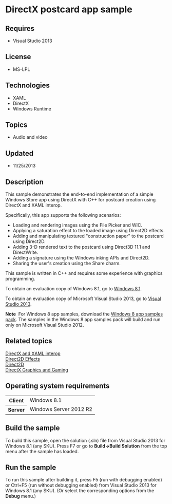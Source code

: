 # DirectX postcard app sample
## Requires
- Visual Studio 2013
## License
- MS-LPL
## Technologies
- XAML
- DirectX
- Windows Runtime
## Topics
- Audio and video
## Updated
- 11/25/2013
## Description

<div id="mainSection">
<p>This sample demonstrates the end-to-end implementation of a simple Windows Store app using DirectX with C&#43;&#43; for postcard creation using DirectX and XAML interop.
</p>
<p>Specifically, this app supports the following scenarios:</p>
<ul>
<li>Loading and rendering images using the File Picker and WIC. </li><li>Applying a saturation effect to the loaded image using Direct2D effects. </li><li>Adding and manipulating textured &quot;construction paper&quot; to the postcard using Direct2D.
</li><li>Adding 3-D rendered text to the postcard using Direct3D 11.1 and DirectWrite.
</li><li>Adding a signature using the Windows inking APIs and Direct2D. </li><li>Sharing the user's creation using the Share charm. </li></ul>
<p></p>
<p>This sample is written in C&#43;&#43; and requires some experience with graphics programming.</p>
<p>To obtain an evaluation copy of Windows&nbsp;8.1, go to <a href="http://go.microsoft.com/fwlink/p/?linkid=301696">
Windows&nbsp;8.1</a>. </p>
<p>To obtain an evaluation copy of Microsoft Visual Studio&nbsp;2013, go to <a href="http://go.microsoft.com/fwlink/p/?linkid=301697">
Visual Studio&nbsp;2013</a>. </p>
<p></p>
<p class="note"><b>Note</b>&nbsp;&nbsp;For Windows&nbsp;8 app samples, download the <a href="http://go.microsoft.com/fwlink/p/?LinkId=301698">
Windows&nbsp;8 app samples pack</a>. The samples in the Windows&nbsp;8 app samples pack will build and run only on Microsoft Visual Studio&nbsp;2012.</p>
<p></p>
<h2><a id="related_topics"></a>Related topics</h2>
<dl><dt><a href="http://msdn.microsoft.com/library/windows/apps/hh825871">DirectX and XAML interop</a>
</dt><dt><a href="http://msdn.microsoft.com/library/windows/apps/hh706327">Direct2D Effects</a>
</dt><dt><a href="http://msdn.microsoft.com/library/windows/apps/dd370990">Direct2D</a>
</dt><dt><a href="http://msdn.microsoft.com/library/windows/apps/ee663274">DirectX Graphics and Gaming</a>
</dt></dl>
<h2>Operating system requirements</h2>
<table>
<tbody>
<tr>
<th>Client</th>
<td><dt>Windows&nbsp;8.1 </dt></td>
</tr>
<tr>
<th>Server</th>
<td><dt>Windows Server&nbsp;2012&nbsp;R2 </dt></td>
</tr>
</tbody>
</table>
<h2>Build the sample</h2>
<p>To build this sample, open the solution (.sln) file from Visual Studio&nbsp;2013 for Windows&nbsp;8.1 (any SKU). Press F7 or go to
<b>Build-&gt;Build Solution</b> from the top menu after the sample has loaded.</p>
<h2>Run the sample</h2>
<p>To run this sample after building it, press F5 (run with debugging enabled) or Ctrl&#43;F5 (run without debugging enabled) from Visual Studio&nbsp;2013 for Windows&nbsp;8.1 (any SKU). (Or select the corresponding options from the
<b>Debug</b> menu.)</p>
</div>
